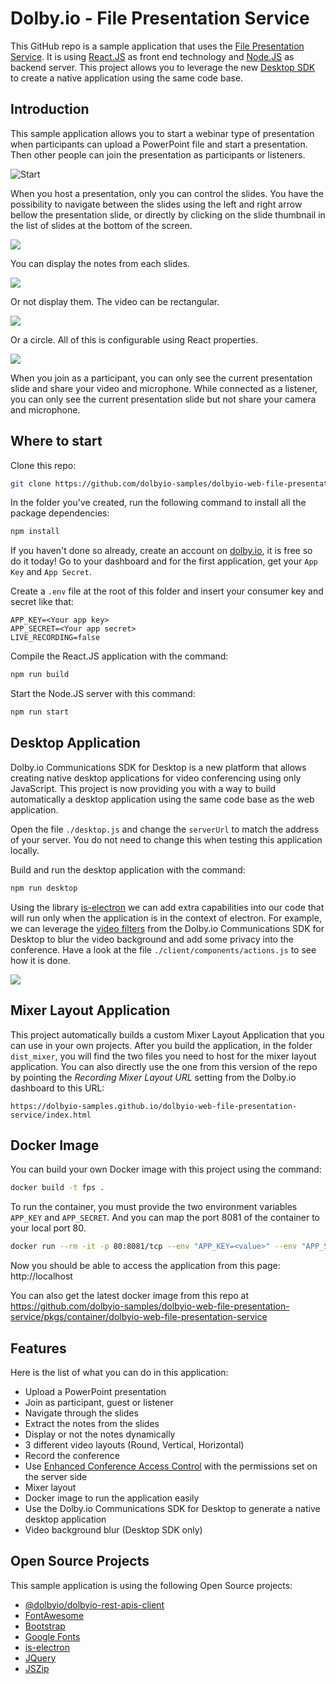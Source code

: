 # Dolby.io - File Presentation Service

This GitHub repo is a sample application that uses the [File Presentation Service](https://docs.dolby.io/communications-apis/docs/js-client-sdk-filepresentationservice). It is using [React.JS](https://reactjs.org) as front end technology and [Node.JS](https://nodejs.org) as backend server. This project allows you to leverage the new [Desktop SDK](https://docs.dolby.io/communications-apis/docs/desktop-sdk-overview) to create a native application using the same code base.

## Introduction

This sample application allows you to start a webinar type of presentation when participants can upload a PowerPoint file and start a presentation. Then other people can join the presentation as participants or listeners.

![Start](wiki/start.png)

When you host a presentation, only you can control the slides. You have the possibility to navigate between the slides using the left and right arrow bellow the presentation slide, or directly by clicking on the slide thumbnail in the list of slides at the bottom of the screen.

![](wiki/rectangular-with-notes.png)

You can display the notes from each slides.

![](wiki/rectangular-without-notes.png)

Or not display them. The video can be rectangular.

![](wiki/round-with-notes.png)

Or a circle. All of this is configurable using React properties.

![](wiki/participant.png)

When you join as a participant, you can only see the current presentation slide and share your video and microphone. While connected as a listener, you can only see the current presentation slide but not share your camera and microphone.

## Where to start

Clone this repo:

```bash
git clone https://github.com/dolbyio-samples/dolbyio-web-file-presentation-service
```

In the folder you've created, run the following command to install all the package dependencies:

```bash
npm install
```

If you haven't done so already, create an account on [dolby.io](https://dolby.io/signup), it is free so do it today! Go to your dashboard and for the first application, get your `App Key` and `App Secret`.

Create a `.env` file at the root of this folder and insert your consumer key and secret like that:

```
APP_KEY=<Your app key>
APP_SECRET=<Your app secret>
LIVE_RECORDING=false
```

Compile the React.JS application with the command:

```bash
npm run build
```

Start the Node.JS server with this command:

```bash
npm run start
```

## Desktop Application

Dolby.io Communications SDK for Desktop is a new platform that allows creating native desktop applications for video conferencing using only JavaScript. This project is now providing you with a way to build automatically a desktop application using the same code base as the web application.

Open the file `./desktop.js` and change the `serverUrl` to match the address of your server. You do not need to change this when testing this application locally.

Build and run the desktop application with the command:

```bash
npm run desktop
```

Using the library [is-electron](https://www.npmjs.com/package/is-electron) we can add extra capabilities into our code that will run only when the application is in the context of electron. For example, we can leverage the [video filters](https://docs.dolby.io/communications-apis/docs/desktop-sdk-overview#video-filters) from the Dolby.io Communications SDK for Desktop to blur the video background and add some privacy into the conference. Have a look at the file `./client/components/actions.js` to see how it is done.

![](wiki/background-blur.png)

## Mixer Layout Application

This project automatically builds a custom Mixer Layout Application that you can use in your own projects. After you build the application, in the folder `dist_mixer`, you will find the two files you need to host for the mixer layout application. You can also directly use the one from this version of the repo by pointing the _Recording Mixer Layout URL_ setting from the Dolby.io dashboard to this URL:

```
https://dolbyio-samples.github.io/dolbyio-web-file-presentation-service/index.html
```

## Docker Image

You can build your own Docker image with this project using the command:

```bash
docker build -t fps .
```

To run the container, you must provide the two environment variables `APP_KEY` and `APP_SECRET`. And you can map the port 8081 of the container to your local port 80.
```bash
docker run --rm -it -p 80:8081/tcp --env "APP_KEY=<value>" --env "APP_SECRET=<value>" fps:latest
```

Now you should be able to access the application from this page: http://localhost

You can also get the latest docker image from this repo at https://github.com/dolbyio-samples/dolbyio-web-file-presentation-service/pkgs/container/dolbyio-web-file-presentation-service

## Features

Here is the list of what you can do in this application:

-   Upload a PowerPoint presentation
-   Join as participant, guest or listener
-   Navigate through the slides
-   Extract the notes from the slides
-   Display or not the notes dynamically
-   3 different video layouts (Round, Vertical, Horizontal)
-   Record the conference
-   Use [Enhanced Conference Access Control](https://docs.dolby.io/communications-apis/docs/guides-enhanced-conference-access-control) with the permissions set on the server side
-   Mixer layout
-   Docker image to run the application easily
-   Use the Dolby.io Communications SDK for Desktop to generate a native desktop application
-   Video background blur (Desktop SDK only)

## Open Source Projects

This sample application is using the following Open Source projects:

-   [@dolbyio/dolbyio-rest-apis-client](https://www.npmjs.com/package/@dolbyio/dolbyio-rest-apis-client)
-   [FontAwesome](https://fontawesome.com)
-   [Bootstrap](https://getbootstrap.com)
-   [Google Fonts](https://fonts.google.com)
-   [is-electron](https://www.npmjs.com/package/is-electron)
-   [JQuery](https://jquery.com)
-   [JSZip](https://stuk.github.io/jszip/)
